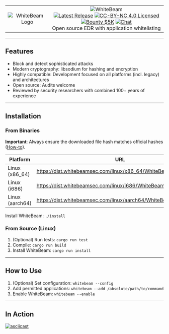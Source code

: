 <!---
WhiteBeam Client

Open source EDR with application whitelisting

Copyright 2020, WhiteBeam Security, Inc.
--->
<div align="center">
<table>
<tr>
<td rowspan="2">
<div align="center">
<img src="https://raw.githubusercontent.com/gist/noproto/f858188c6201b9a7e4ac99157c2546ba/raw/f34a53aa2fc2ea6c3af8a26af43385719318640f/WhiteBeamShield.svg" alt="WhiteBeam Logo">
</div>
</td>
<td>
<div align="center">
<img src="https://raw.githubusercontent.com/gist/noproto/f858188c6201b9a7e4ac99157c2546ba/raw/c254b7b3dc65fe7383c66d74f020e2dc4f15ffb5/WhiteBeamText.svg" alt="WhiteBeam">
<br>
<a href="https://github.com/WhiteBeamSec/WhiteBeam/releases" title="Releases"><img src="https://img.shields.io/github/v/tag/WhiteBeamSec/WhiteBeam.svg?style=for-the-badge&label=release&color=blue" alt="Latest Release"></a>
<a href="https://github.com/WhiteBeamSec/WhiteBeam/blob/master/LICENSE.md" title="License"><img src="https://img.shields.io/badge/LICENSE-CC--BY--NC-blue?style=for-the-badge" alt="CC-BY-NC 4.0 Licensed"></a>
<a href="https://github.com/WhiteBeamSec/WhiteBeam/security/policy" title="Security"><img src="https://img.shields.io/badge/bounty-$5K-green?style=for-the-badge" alt="Bounty $5K"></a>
<a href="https://discord.gg/GYSVqYx" target="_blank" title="Chat"><img src="https://img.shields.io/discord/641744447289294859?style=for-the-badge" alt="Chat"></a>
<br>
Open source EDR with application whitelisting
</div>
</td>
</table>
</div>

---

## Features

* Block and detect sophisticated attacks
* Modern cryptography: libsodium for hashing and encryption
* Highly compatible: Development focused on all platforms (incl. legacy) and architectures
* Open source: Audits welcome
* Reviewed by security researchers with combined 100+ years of experience

---

## Installation

### From Binaries

**Important**: Always ensure the downloaded file hash matches official hashes ([How-to](https://github.com/WhiteBeamSec/WhiteBeam/wiki/Verifying-file-hashes)).

| Platform        | URL                                                                 | Hash(es) |
| --------------- | ------------------------------------------------------------------- | -------- |
| Linux (x86_64)  | https://dist.whitebeamsec.com/linux/x86_64/WhiteBeam_latest.tar.gz  | [SHA-256](https://dist.whitebeamsec.com/linux/x86_64/WhiteBeam_latest.SHA256)  |
| Linux (i686)    | https://dist.whitebeamsec.com/linux/i686/WhiteBeam_latest.tar.gz    | [SHA-256](https://dist.whitebeamsec.com/linux/i686/WhiteBeam_latest.SHA256)    |
| Linux (aarch64) | https://dist.whitebeamsec.com/linux/aarch64/WhiteBeam_latest.tar.gz | [SHA-256](https://dist.whitebeamsec.com/linux/aarch64/WhiteBeam_latest.SHA256) |

Install WhiteBeam: `./install`

### From Source (Linux)

1. (Optional) Run tests:
`cargo run test`
2. Compile:
`cargo run build`
3. Install WhiteBeam:
`cargo run install`

---

## How to Use

1. (Optional) Set configuration:
`whitebeam --config`
2. Add permitted applications:
`whitebeam --add /absolute/path/to/command`
3. Enable WhiteBeam:
`whitebeam --enable`

---

## In Action

[![asciicast](https://asciinema.org/a/296135.svg)](https://asciinema.org/a/296135)
